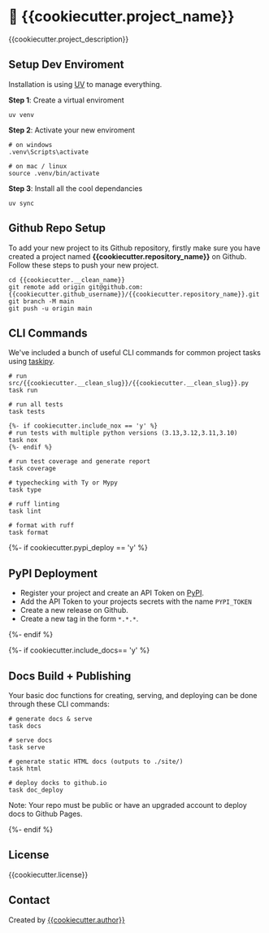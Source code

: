 # :rocket: {{cookiecutter.project_name}}

{{cookiecutter.project_description}}

## Setup Dev Enviroment

Installation is using [UV](https://docs.astral.sh/uv/) to manage everything.

**Step 1**: Create a virtual enviroment

```
uv venv
```

**Step 2**: Activate your new enviroment

```
# on windows
.venv\Scripts\activate

# on mac / linux
source .venv/bin/activate
```

**Step 3**: Install all the cool dependancies

```
uv sync
```

## Github Repo Setup

To add your new project to its Github repository, firstly make sure you have created a project named **{{cookiecutter.repository_name}}** on Github.
Follow these steps to push your new project.

```
cd {{cookiecutter.__clean_name}}
git remote add origin git@github.com:{{cookiecutter.github_username}}/{{cookiecutter.repository_name}}.git
git branch -M main
git push -u origin main
```

## CLI Commands

We've included a bunch of useful CLI commands for common project tasks using [taskipy](https://github.com/taskipy/taskipy).

```
# run src/{{cookiecutter.__clean_slug}}/{{cookiecutter.__clean_slug}}.py
task run

# run all tests
task tests

{%- if cookiecutter.include_nox == 'y' %}
# run tests with multiple python versions (3.13,3.12,3.11,3.10)
task nox
{%- endif %}

# run test coverage and generate report
task coverage

# typechecking with Ty or Mypy
task type

# ruff linting
task lint

# format with ruff
task format
```

{%- if cookiecutter.pypi_deploy == 'y' %}

## PyPI Deployment

- Register your project and create an API Token on [PyPI](https://pypi.org/).
- Add the API Token to your projects secrets with the name `PYPI_TOKEN`
- Create a new release on Github.
- Create a new tag in the form `*.*.*`.

{%- endif %}

{%- if cookiecutter.include_docs== 'y' %}

## Docs Build + Publishing

Your basic doc functions for creating, serving, and deploying can be done through these CLI commands:

```
# generate docs & serve
task docs

# serve docs
task serve

# generate static HTML docs (outputs to ./site/)
task html

# deploy docks to github.io
task doc_deploy
```

Note: Your repo must be public or have an upgraded account to deploy docs to Github Pages.

{%- endif %}

## License

{{cookiecutter.license}}

## Contact

Created by [{{cookiecutter.author}}](https://github.com/{{cookiecutter.github_username}})
